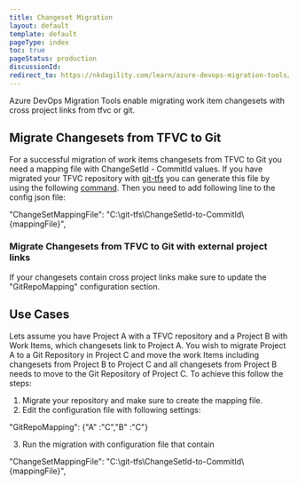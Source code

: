 ```yaml
---
title: Changeset Migration
layout: default
template: default
pageType: index
toc: true
pageStatus: production
discussionId: 
redirect_to: https://nkdagility.com/learn/azure-devops-migration-tools/changeset-migration.html
---
```


Azure DevOps Migration Tools enable migrating work item changesets with cross project links from tfvc or git.

## Migrate Changesets from TFVC to Git

For a successful migration of work items changesets from TFVC to Git you need a mapping file with ChangeSetId - CommitId values. If you 
have migrated your TFVC repository with [git-tfs](https://github.com/git-tfs/git-tfs) you can generate this file by using the following
[command](https://github.com/git-tfs/git-tfs/blob/master/doc/commands/exportmap.md). Then you need to add following line to the config json file:

"ChangeSetMappingFile": "C:\\git-tfs\\ChangeSetId-to-CommitId\\{mappingFile}",

### Migrate Changesets from TFVC to Git with external project links

If your changesets contain cross project links make sure to update the "GitRepoMapping" configuration section.

## Use Cases

Lets assume you have Project A with a TFVC repository and a Project B with Work Items, which changesets link to Project A. 
You wish to migrate Project A to a Git Repository in Project C and move the work Items including changesets from Project B to Project C and all
changesets from Project B needs to move to the Git Repository of Project C. To achieve this follow the steps:

1. Migrate your repository and make sure to create the mapping file. 
2. Edit the configuration file with following settings: 

"GitRepoMapping": {"A" :"C","B" :"C"}

3. Run the migration with configuration file that contain

"ChangeSetMappingFile": "C:\\git-tfs\\ChangeSetId-to-CommitId\\{mappingFile}",
